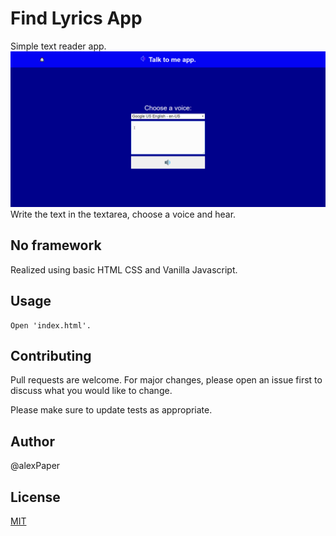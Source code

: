 # Find Lyrics App

Simple text reader app.
![](img/speech.gif)
Write the text in the textarea, choose a voice and hear.

## No framework
Realized using basic HTML CSS and Vanilla Javascript.


## Usage
```
Open 'index.html'.
```

## Contributing
Pull requests are welcome. For major changes, please open an issue first to discuss what you would like to change.

Please make sure to update tests as appropriate.

## Author
@alexPaper 

## License
[MIT](https://choosealicense.com/licenses/mit/)